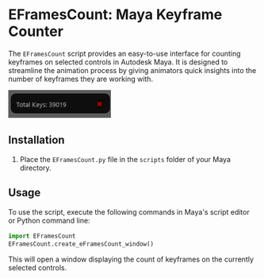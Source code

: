 # EFramesCount: Maya Keyframe Counter

The `EFramesCount` script provides an easy-to-use interface for counting keyframes on selected controls in Autodesk Maya. It is designed to streamline the animation process by giving animators quick insights into the number of keyframes they are working with.

![EFramesCount Window](EFramesCount.png)

## Installation

1. Place the `EFramesCount.py` file in the `scripts` folder of your Maya directory.

## Usage

To use the script, execute the following commands in Maya's script editor or Python command line:

```python
import EFramesCount
EFramesCount.create_eFramesCount_window()
```

This will open a window displaying the count of keyframes on the currently selected controls.
